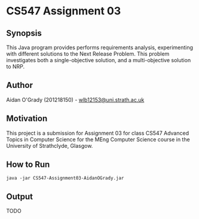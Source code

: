 # CS547 Assignment 03

## Synopsis
This Java program provides performs requirements analysis, experimenting with
different solutions to the Next Release Problem. This problem investigates both
a single-objective solution, and a multi-objective solution to NRP.

## Author
Aidan O'Grady (201218150) - wlb12153@uni.strath.ac.uk

## Motivation
This project is a submission for Assignment 03 for class CS547 Advanced Topics
in Computer Science for the MEng Computer Science course in the University of
Strathclyde, Glasgow.

## How to Run
```java -jar CS547-Assignment03-AidanOGrady.jar```

## Output
TODO